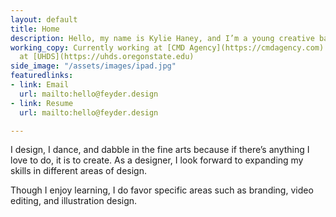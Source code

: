 ```yaml
---
layout: default
title: Home
description: Hello, my name is Kylie Haney, and I’m a young creative based in Oregon.
working_copy: Currently working at [CMD Agency](https://cmdagency.com) previously
  at [UHDS](https://uhds.oregonstate.edu)
side_image: "/assets/images/ipad.jpg"
featuredlinks:
- link: Email
  url: mailto:hello@feyder.design
- link: Resume
  url: mailto:hello@feyder.design

---
```

I design, I dance, and dabble in the fine arts because if there’s anything I love to do, it is to create. As a designer, I look forward to expanding my skills in different areas of design.

Though I enjoy learning, I do favor specific areas such as branding, video editing, and illustration design.